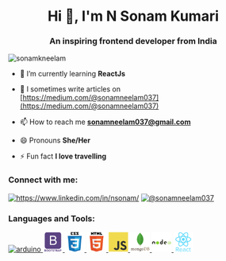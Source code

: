 <h1 align="center">Hi 👋, I'm N Sonam Kumari</h1>
<h3 align="center">An inspiring frontend developer from India</h3>

<p align="left"> <img src="https://komarev.com/ghpvc/?username=sonamkneelam&label=Profile%20views&color=0e75b6&style=flat" alt="sonamkneelam" /> </p>

- 🌱 I’m currently learning **ReactJs**

- 📝 I sometimes write articles on [https://medium.com/@sonamneelam037](https://medium.com/@sonamneelam037)

- 📫 How to reach me **sonamneelam037@gmail.com**

- 😄 Pronouns **She/Her**

- ⚡ Fun fact **I love travelling**

<h3 align="left">Connect with me:</h3>
<p align="left">
<a href="https://linkedin.com/in/https://www.linkedin.com/in/nsonam/" target="blank"><img align="center" src="https://raw.githubusercontent.com/rahuldkjain/github-profile-readme-generator/master/src/images/icons/Social/linked-in-alt.svg" alt="https://www.linkedin.com/in/nsonam/" height="30" width="40" /></a>
<a href="https://medium.com/@sonamneelam037" target="blank"><img align="center" src="https://raw.githubusercontent.com/rahuldkjain/github-profile-readme-generator/master/src/images/icons/Social/medium.svg" alt="@sonamneelam037" height="30" width="40" /></a>
</p>

<h3 align="left">Languages and Tools:</h3>
<p align="left"> <a href="https://www.arduino.cc/" target="_blank"> <img src="https://cdn.worldvectorlogo.com/logos/arduino-1.svg" alt="arduino" width="40" height="40"/> </a> <a href="https://getbootstrap.com" target="_blank"> <img src="https://raw.githubusercontent.com/devicons/devicon/master/icons/bootstrap/bootstrap-plain-wordmark.svg" alt="bootstrap" width="40" height="40"/> </a> <a href="https://www.w3schools.com/css/" target="_blank"> <img src="https://raw.githubusercontent.com/devicons/devicon/master/icons/css3/css3-original-wordmark.svg" alt="css3" width="40" height="40"/> </a> <a href="https://www.w3.org/html/" target="_blank"> <img src="https://raw.githubusercontent.com/devicons/devicon/master/icons/html5/html5-original-wordmark.svg" alt="html5" width="40" height="40"/> </a> <a href="https://developer.mozilla.org/en-US/docs/Web/JavaScript" target="_blank"> <img src="https://raw.githubusercontent.com/devicons/devicon/master/icons/javascript/javascript-original.svg" alt="javascript" width="40" height="40"/> </a> <a href="https://www.mongodb.com/" target="_blank"> <img src="https://raw.githubusercontent.com/devicons/devicon/master/icons/mongodb/mongodb-original-wordmark.svg" alt="mongodb" width="40" height="40"/> </a> <a href="https://nodejs.org" target="_blank"> <img src="https://raw.githubusercontent.com/devicons/devicon/master/icons/nodejs/nodejs-original-wordmark.svg" alt="nodejs" width="40" height="40"/> </a> <a href="https://reactjs.org/" target="_blank"> <img src="https://raw.githubusercontent.com/devicons/devicon/master/icons/react/react-original-wordmark.svg" alt="react" width="40" height="40"/> </a> </p>



<!-- <p><img align="left" src="https://github-readme-stats.vercel.app/api/top-langs?username=sonamkneelam&show_icons=true&locale=en&layout=compact" alt="sonamkneelam" /></p> -->
<!-- 
<p>&nbsp;<img align="center" src="https://github-readme-stats.vercel.app/api?username=sonamkneelam&show_icons=true&locale=en" alt="sonamkneelam" /></p>
<a href="https://github-readme-stats.vercel.app/api?username=Sonamkneelam&show_icons=true&theme=radical">
  <img align="center" src="https://github-readme-stats.vercel.app/api?username=Sonamkneelam&show_icons=true&theme=radical" />
</a>
<a href="https://github.com/Sonamkneelam/convoychat">
  <img align="center" src="https://github-readme-stats.vercel.app/api/pin/?username=Sonamkneelam&repo=Sonamkneelam" />
</a>
 -->

